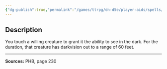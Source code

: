 ```yaml
---
{"dg-publish":true,"permalink":"/games/ttrpg/dn-d5e/player-aids/spells/level-2/darkvision-spell/","tags":["ttrpg/dnd/5e","verbal","somatic","material","spell"],"noteIcon":""}
---
```



## Description
You touch a willing creature to grant it the ability to see in the dark.
For the duration, that creature has darkvision out to a range of 60 feet.

---

**Sources:** PHB, page 230
